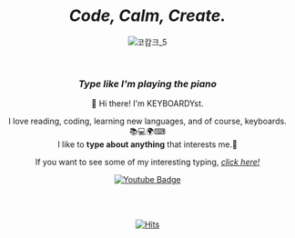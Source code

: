 <div align="center">
  
# _Code, Calm, Create._



<!-- 배너 -->

![코캄크_5](https://github.com/user-attachments/assets/15572958-5b13-41d7-be23-887fa3ddd30f)




<!-- 자기소개 -->
<br/>

### _Type like I'm playing the piano_

<!-- TODO: 키보디 유튜부 채널 링크 수정 -->
👋 Hi there! I'm KEYBOARDYst.

I love reading, coding, learning new languages, and of course, keyboards. 📚💻🌍⌨    
I like to **type about anything** that interests me.💖

If you want to see some of my interesting typing, [_click here!_](https://www.youtube.com/)    

[![Youtube Badge](https://img.shields.io/badge/Youtube-ff0000?style=flat-square&logo=youtube&link=https://www.youtube.com/c/kyleschool)](https://www.youtube.com/)




<!-- 방문자수 -->   
<br/>  
<br/>  

[![Hits](https://hits.seeyoufarm.com/api/count/incr/badge.svg?url=https%3A%2F%2Fgithub.com%2FKEYBOARDYst%2Fhit-counter&count_bg=%23D5D0C9&title_bg=%23DF7314&icon=&icon_color=%23E7E7E7&title=hits&edge_flat=false)](https://github.com/KEYBOARDYst)

</div>
